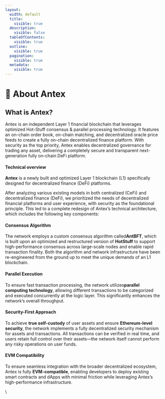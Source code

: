 ```yaml
---
layout:
  width: default
  title:
    visible: true
  description:
    visible: false
  tableOfContents:
    visible: true
  outline:
    visible: true
  pagination:
    visible: true
  metadata:
    visible: true
---
```


# 👋 About Antex

## **What is Antex?**

Antex is an independent Layer 1 financial blockchain that leverages optimized Hot-Stuff consensus & parallel processing technology. It features an on-chain order book, on-chain matching, and decentralized oracle price feeds to create a fully on-chain decentralized finance platform. With security as the top priority, Antex enables decentralized governance for trading any asset, delivering a completely secure and transparent next-generation fully on-chain DeFi platform.

#### Technical overview <a href="#technical-overview" id="technical-overview"></a>

**Antex​**​ is a newly built and optimized Layer 1 blockchain (L1) specifically designed for decentralized finance (DeFi) platforms.

After analyzing various existing models in both centralized (CeFi) and decentralized finance (DeFi), we prioritized the needs of decentralized financial platforms and user experience, with security as the foundational principle. This led to a complete redesign of Antex’s technical architecture, which includes the following key components:

#### ​**​Consensus Algorithm​**​

The network employs a custom consensus algorithm called ​**​AntBFT​**​, which is built upon an optimized and restructured version of ​**​HotStuff​**​ to support high-performance consensus across large-scale nodes and enable rapid transaction finality. Both the algorithm and network infrastructure have been re-engineered from the ground up to meet the unique demands of an L1 blockchain.

#### ​**​Parallel Execution​**​

To ensure fast transaction processing, the network utilizes ​**​parallel computing technology​**​, allowing different transactions to be categorized and executed concurrently at the logic layer. This significantly enhances the network’s overall throughput.

#### ​**​Security-First Approach​**​

To achieve ​**​true self-custody​**​ of user assets and ensure ​**​Ethereum-level security​**​, the network implements a fully decentralized security mechanism for assets and transactions. All transactions can be verified in real time, and users retain full control over their assets—the network itself cannot perform any risky operations on user funds.

#### ​**​EVM Compatibility​**​

To ensure seamless integration with the broader decentralized ecosystem, Antex is fully ​**​EVM-compatible​**​, enabling developers to deploy existing smart contracts and dApps with minimal friction while leveraging Antex’s high-performance infrastructure.

\
